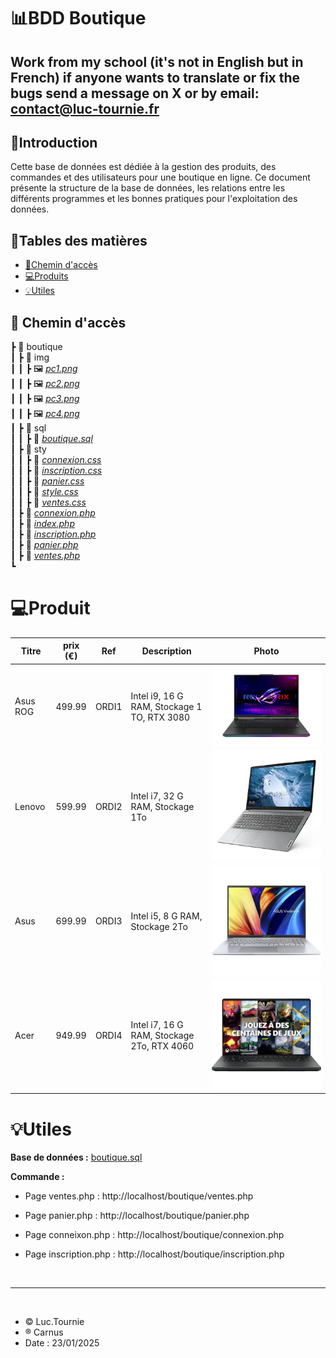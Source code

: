# 📊BDD Boutique
## Work from my school (it's not in English but in French) if anyone wants to translate or fix the bugs send a message on X or by email: contact@luc-tournie.fr
## 📄Introduction

Cette base de données est dédiée à la gestion des produits, des commandes et des utilisateurs pour une boutique en ligne. Ce document présente la structure de la base de données, les relations entre les différents programmes et les bonnes pratiques pour l'exploitation des données.

## 📅Tables des matières

* <a href="#P1">📂Chemin d'accès</a>
* <a href="#P2">💻Produits</a>
* <a href="#P3">💡Utiles</a>

<a id="P1"></a>

## 📂 Chemin d'accès

┣ 📂 boutique \
┃ ┣ 📂 img \
┃ ┃ ┣ 🖼 *[pc1.png](/boutique/img/pc1.png)* \
┃ ┃ ┣ 🖼 *[pc2.png](/boutique/img/pc2.png)* \
┃ ┃ ┣ 🖼 *[pc3.png](/boutique/img/pc3.png)* \
┃ ┃ ┣ 🖼 *[pc4.png](/boutique/img/pc4.png)* \
┃ ┣ 📂 sql \
┃ ┃ ┣ 📜 *[boutique.sql](/boutique/sql/boutique.sql)* \
┃ ┣ 📂 sty \
┃ ┃ ┣ 📜 *[connexion.css](/boutique/sty/connexion.css)* \
┃ ┃ ┣ 📜 *[inscription.css](/boutique/sty/inscription.css)* \
┃ ┃ ┣ 📜 *[panier.css](/boutique/sty/panier.css)* \
┃ ┃ ┣ 📜 *[style.css](/boutique/sty/style.css)* \
┃ ┃ ┣ 📜 *[ventes.css](/boutique/sty/ventes.css)* \
┃ ┣ 📜 *[connexion.php](/boutique/connexion.php)* \
┃ ┣ 📜 *[index.php](/boutique/index.php)* \
┃ ┣ 📜 *[inscription.php](/boutique/inscription.php)* \
┃ ┣ 📜 *[panier.php](/boutique/panier.php)* \
┃ ┣ 📜 *[ventes.php](/boutique/ventes.php)* \
┗

<a id="P2"></a>

# 💻Produit

| Titre | prix (€) | Ref | Description | Photo
| --------- | --------- | --------- | -------- | -------- | 
| Asus ROG | 499.99 | ORDI1 | Intel i9, 16 G RAM, Stockage 1 TO, RTX 3080 | ![image](boutique/img/pc1.png)
| Lenovo | 599.99 | ORDI2 | Intel i7, 32 G RAM, Stockage 1To | ![image](boutique/img/pc2.png)
| Asus | 699.99 | ORDI3 | Intel i5, 8 G RAM, Stockage 2To | ![image](boutique/img/pc3.png)
| Acer | 949.99 | ORDI4 | Intel i7, 16 G RAM, Stockage 2To, RTX 4060 | ![image](boutique/img/pc4.png)

<a id="P3"></a>

# 💡Utiles

__Base de données :__ [boutique.sql](/boutique/sql/boutique.sql) <br>

__Commande :__ 

- Page ventes.php : http://localhost/boutique/ventes.php

- Page panier.php : http://localhost/boutique/panier.php

- Page conneixon.php : http://localhost/boutique/connexion.php

- Page inscription.php :  http://localhost/boutique/inscription.php

<br>

___

<br>

- &copy; Luc.Tournie
- &reg; Carnus
- Date : 23/01/2025
